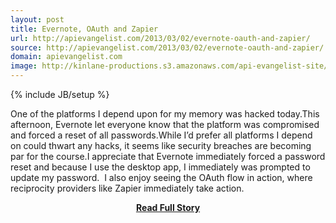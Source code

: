 ```yaml
---
layout: post
title: Evernote, OAuth and Zapier
url: http://apievangelist.com/2013/03/02/evernote-oauth-and-zapier/
source: http://apievangelist.com/2013/03/02/evernote-oauth-and-zapier/
domain: apievangelist.com
image: http://kinlane-productions.s3.amazonaws.com/api-evangelist-site/blog/evernote-hacked-03-2013.png
---
```

{% include JB/setup %}<p>One of the platforms I depend upon for my memory was hacked today.This afternoon, Evernote let everyone know that the platform was compromised and forced a reset of all passwords.While I&rsquo;d prefer all platforms I depend on could thwart any hacks, it seems like security breaches are becoming par for the course.I appreciate that Evernote immediately forced a password reset and because I use the desktop app, I immediately was prompted to update my password.&nbsp;
I also enjoy seeing the OAuth flow in action, where reciprocity providers like Zapier immediately take action.</p>
<center><p><a href="http://apievangelist.com/2013/03/02/evernote-oauth-and-zapier/" style='padding:25px; font-sze:18px; font-weight: bold;'>Read Full Story</a></p></center>
